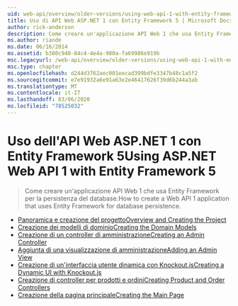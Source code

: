 ```yaml
---
uid: web-api/overview/older-versions/using-web-api-1-with-entity-framework-5/index
title: Uso di API Web ASP.NET 1 con Entity Framework 5 | Microsoft Docs
author: rick-anderson
description: Come creare un'applicazione API Web 1 che usa Entity Framework per la persistenza del database.
ms.author: riande
ms.date: 06/16/2014
ms.assetid: b380c940-84c4-4e4a-980a-fa69986e919b
msc.legacyurl: /web-api/overview/older-versions/using-web-api-1-with-entity-framework-5
msc.type: chapter
ms.openlocfilehash: d244d3762aec001eecad399bdfe3347b48c1a5f2
ms.sourcegitcommit: e7e91932a6e91a63e2e46417626f39d6b244a3ab
ms.translationtype: MT
ms.contentlocale: it-IT
ms.lasthandoff: 03/06/2020
ms.locfileid: "78525032"
---
```

# <a name="using-aspnet-web-api-1-with-entity-framework-5"></a><span data-ttu-id="7e501-103">Uso dell'API Web ASP.NET 1 con Entity Framework 5</span><span class="sxs-lookup"><span data-stu-id="7e501-103">Using ASP.NET Web API 1 with Entity Framework 5</span></span>

> <span data-ttu-id="7e501-104">Come creare un'applicazione API Web 1 che usa Entity Framework per la persistenza del database.</span><span class="sxs-lookup"><span data-stu-id="7e501-104">How to create a Web API 1 application that uses Entity Framework for database persistence.</span></span>

- [<span data-ttu-id="7e501-105">Panoramica e creazione del progetto</span><span class="sxs-lookup"><span data-stu-id="7e501-105">Overview and Creating the Project</span></span>](using-web-api-with-entity-framework-part-1.md)
- [<span data-ttu-id="7e501-106">Creazione dei modelli di dominio</span><span class="sxs-lookup"><span data-stu-id="7e501-106">Creating the Domain Models</span></span>](using-web-api-with-entity-framework-part-2.md)
- [<span data-ttu-id="7e501-107">Creazione di un controller di amministrazione</span><span class="sxs-lookup"><span data-stu-id="7e501-107">Creating an Admin Controller</span></span>](using-web-api-with-entity-framework-part-3.md)
- [<span data-ttu-id="7e501-108">Aggiunta di una visualizzazione di amministrazione</span><span class="sxs-lookup"><span data-stu-id="7e501-108">Adding an Admin View</span></span>](using-web-api-with-entity-framework-part-4.md)
- [<span data-ttu-id="7e501-109">Creazione di un'interfaccia utente dinamica con Knockout.js</span><span class="sxs-lookup"><span data-stu-id="7e501-109">Creating a Dynamic UI with Knockout.js</span></span>](using-web-api-with-entity-framework-part-5.md)
- [<span data-ttu-id="7e501-110">Creazione di controller per prodotti e ordini</span><span class="sxs-lookup"><span data-stu-id="7e501-110">Creating Product and Order Controllers</span></span>](using-web-api-with-entity-framework-part-6.md)
- [<span data-ttu-id="7e501-111">Creazione della pagina principale</span><span class="sxs-lookup"><span data-stu-id="7e501-111">Creating the Main Page</span></span>](using-web-api-with-entity-framework-part-7.md)

